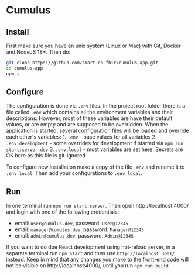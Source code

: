 # Cumulus

## Install

First make sure you have an unix system (Linux or Mac) with Git, Docker and NodeJS 18+.
Then do:
```sh
git clone https://github.com/smart-on-fhir/cumulus-app.git
cd cumulus-app
npm i
```

## Configure
The configuration is done via `.env` files. In the project root folder there is 
a file called `.env` which contains all the environment variables and their
descriptions. However, most of these variables are have their default values, or
are empty and are supposed to be overridden. When the application is started,
several configuration files will be loaded and override each other's variables:
    1. `.env` - base values for all variables
    2. `.env.development` - some overrides for development if started via `npm run start:server:dev`
    3. `.env.local` - most variables are set here. Secrets are OK here as this file is git-ignored

To configure new installation make a copy of the file `.env` and rename it to `.env.local`. Then add
your configurations to `.env.local`.


## Run
In one terminal run `npm run start:server`. Then open http://localhost:4000/ and
login with one of the following credentials:
- email: `user@cumulus.dev`, password: `User@12345`
- email: `manager@cumulus.dev`, password: `Manager@12345`
- email: `admin@cumulus.dev`, password: `Admin@12345`

If you want to do doe React development using hot-reload server, in a separate terminal run `npm start` and then use `http://localhost:3001/` instead. Keep in mind that any changes you make to the front-end code will not be visible on http://localhost:4000/, until you run `npm run build`.



